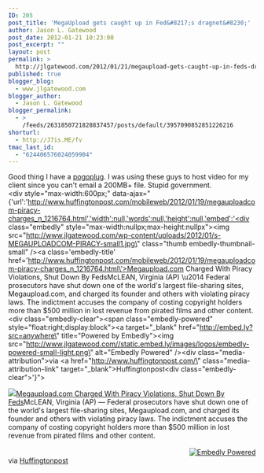 ```yaml
---
ID: 205
post_title: 'MegaUpload gets caught up in Fed&#8217;s dragnet&#8230;'
author: Jason L. Gatewood
post_date: 2012-01-21 10:23:00
post_excerpt: ""
layout: post
permalink: >
  http://jlgatewood.com/2012/01/21/megaupload-gets-caught-up-in-feds-dragnet/
published: true
blogger_blog:
  - www.jlgatewood.com
blogger_author:
  - Jason L. Gatewood
blogger_permalink:
  - >
    /feeds/2631850721828837457/posts/default/3957090852851226216
shorturl:
  - http://J7is.ME/fv
tmac_last_id:
  - "624406576024059904"
---
```

Good thing I have a <a href="http://pogoplug.com">pogoplug</a>. I was using these guys to host video for my client since you can't email a 200MB+ file. Stupid government.<br /><div style="max-width:600px;" data-ajax="{'url':'http://www.huffingtonpost.com/mobileweb/2012/01/19/megauploadcom-piracy-charges_n_1216764.html','width':null,'words':null,'height':null,'embed':'<div class=\"embedly\" style=\"max-width:nullpx;max-height:nullpx\"><img src=\"http://www.jlgatewood.com/wp-content/uploads/2012/01/s-MEGAUPLOADCOM-PIRACY-small1.jpg\" class=\"thumb embedly-thumbnail-small\" /><a class=\'embedly-title\' href=\'http://www.huffingtonpost.com/mobileweb/2012/01/19/megauploadcom-piracy-charges_n_1216764.html\'>Megaupload.com Charged With Piracy Violations, Shut Down By Feds</a>McLEAN, Virginia (AP) \u2014 Federal prosecutors have shut down one of the world\'s largest file-sharing sites, Megaupload.com, and charged its founder and others with violating piracy laws. The indictment accuses the company of costing copyright holders more than $500 million in lost revenue from pirated films and other content.<div class=\"embedly-clear\"></div><span class=\"embedly-powered\" style=\"float:right;display:block\"><a target=\"_blank\" href=\"http://embed.ly?src=anywhere\" title=\"Powered by Embedly\"><img src=\"http://www.jlgatewood.com//static.embed.ly/images/logos/embedly-powered-small-light.png\" alt=\"Embedly Powered\" /></a></span><div class=\"media-attribution\"><span>via </span><a href=\"http://www.huffingtonpost.com/\" class=\"media-attribution-link\" target=\"_blank\">Huffingtonpost</a></div><div class=\"embedly-clear\"></div></div>'}"><br /><div style="max-width:nullpx;max-height:nullpx"><img src="http://www.jlgatewood.com/wp-content/uploads/2012/01/s-MEGAUPLOADCOM-PIRACY-small1.jpg" class="thumb embedly-thumbnail-small" /><a href="http://www.huffingtonpost.com/mobileweb/2012/01/19/megauploadcom-piracy-charges_n_1216764.html">Megaupload.com Charged With Piracy Violations, Shut Down By Feds</a>McLEAN, Virginia (AP) — Federal prosecutors have shut down one of the world's largest file-sharing sites, Megaupload.com, and charged its founder and others with violating piracy laws. The indictment accuses the company of costing copyright holders more than $500 million in lost revenue from pirated films and other content.<br /><div></div><br /><span style="float:right;display:block"><a target="_blank" href="http://embed.ly?src=anywhere" title="Powered by Embedly"><img src="http://www.jlgatewood.com//static.embed.ly/images/logos/embedly-powered-small-light.png" alt="Embedly Powered" /></a></span><br /><div><span>via </span><a href="http://www.huffingtonpost.com/" target="_blank">Huffingtonpost</a></div><br /><div></div><br /></div><br />